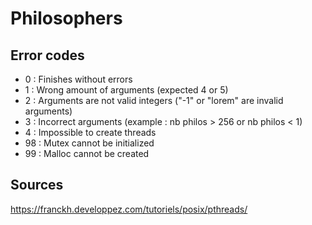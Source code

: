 # Philosophers

## Error codes 

- 0 : Finishes without errors
- 1 : Wrong amount of arguments (expected 4 or 5)
- 2 : Arguments are not valid integers ("-1" or "lorem" are invalid arguments)
- 3 : Incorrect arguments (example : nb philos > 256 or nb philos < 1)
- 4 : Impossible to create threads
- 98 : Mutex cannot be initialized
- 99 : Malloc cannot be created

## Sources 

https://franckh.developpez.com/tutoriels/posix/pthreads/
